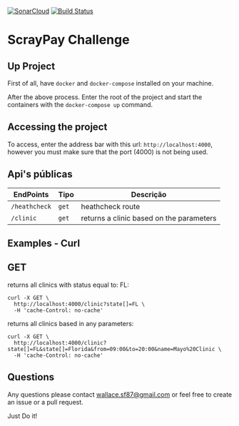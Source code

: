 [![SonarCloud](https://sonarcloud.io/images/project_badges/sonarcloud-white.svg)](https://sonarcloud.io/summary/new_code?id=wallaceSF_scratchpay-challenge)
[![Build Status](https://dev.azure.com/wallacesf0597/Control-media/_apis/build/status%2FScratchpay%20Challenge?branchName=refs%2Fpull%2F3%2Fmerge)](https://dev.azure.com/wallacesf0597/Control-media/_build/latest?definitionId=2&branchName=refs%2Fpull%2F3%2Fmerge)

# ScrayPay Challenge

## Up Project
First of all, have `docker` and `docker-compose` installed on your machine.

After the above process.
Enter the root of the project and start the containers with the `docker-compose up` command.

## Accessing the project
To access, enter the address bar with this url: `http://localhost:4000`, however you must make sure that the port (4000) is not being used.
## Api's públicas
| EndPoints     | Tipo     | Descrição                              |
|---------------|----------|----------------------------------------| 
| `/heathcheck` | `get`    | heathcheck route                       |
| `/clinic`     | `get`    | returns a clinic based on the parameters |

## Examples - Curl

## GET

returns all clinics with status equal to: FL:

    curl -X GET \
      http://localhost:4000/clinic?state[]=FL \  
      -H 'cache-Control: no-cache'   

returns all clinics based in any parameters:

    curl -X GET \
      http://localhost:4000/clinic?state[]=FL&state[]=Florida&from=09:00&to=20:00&name=Mayo%20Clinic \  
      -H 'cache-Control: no-cache'

## Questions
Any questions please contact wallace.sf87@gmail.com or feel free to create an issue or a pull request.

Just Do it!